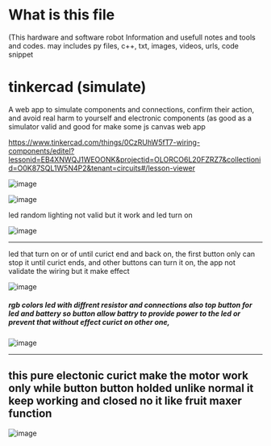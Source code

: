 # What is this file
(This hardware and software robot Information and usefull notes and tools and codes. may includes py files, c++, txt, images, videos, urls, code snippet

# tinkercad (simulate)

 A web app to simulate components and connections, confirm their action, and avoid real harm to yourself and electronic components (as good as a simulator valid and good for make some js canvas web app

https://www.tinkercad.com/things/0CzRUhW5fT7-wiring-components/editel?lessonid=EB4XNWQJ1WEOONK&projectid=OLORCO6L20FZRZ7&collectionid=O0K87SQL1W5N4P2&tenant=circuits#/lesson-viewer


![image](https://user-images.githubusercontent.com/55125302/205467976-13fe6c56-c42b-4c0d-a4aa-1a9cee8efed0.png)

![image](https://user-images.githubusercontent.com/55125302/205468903-0849c578-bb88-4b35-a379-2e8dd67a0776.png)

led random lighting not valid but it work and led turn on

![image](https://user-images.githubusercontent.com/55125302/205468946-f24c5a8d-1f1c-41e1-991b-a6afb9940c1a.png)



----------

led that turn on or of until curict end and  back on, the first button only can stop it until curict ends, and other buttons can turn it on, the app not validate the wiring but it make effect


![image](https://user-images.githubusercontent.com/55125302/205477561-dccdcf9a-05be-4dc8-ac87-d7827ef4d21f.png)


##### rgb colors led with diffrent resistor and connections also top button for led and battery so button allow battry to provide power to the led or prevent that without effect curict on other one, 

![image](https://user-images.githubusercontent.com/55125302/205480136-ec7ceb46-709c-4c88-801a-943d0d5fb400.png)


--------------

## this pure electonic curict make the motor work only while button button holded unlike normal it keep working and closed no it like fruit maxer function 

![image](https://user-images.githubusercontent.com/55125302/205546968-d21c6740-44a1-41a8-9ced-6622daaafd57.png)
